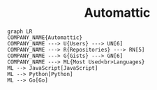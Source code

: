<h1 align="center">Automattic</h1>

```mermaid
graph LR
COMPANY_NAME{Automattic}
COMPANY_NAME ---> U{Users} ---> UN[6]
COMPANY_NAME ---> R{Repositories} ---> RN[5]
COMPANY_NAME ---> G{Gists} ---> GN[6]
COMPANY_NAME ---> ML{Most Used<br>Languages}
ML --> JavaScript[JavaScript]
ML --> Python[Python]
ML --> Go[Go]
```
